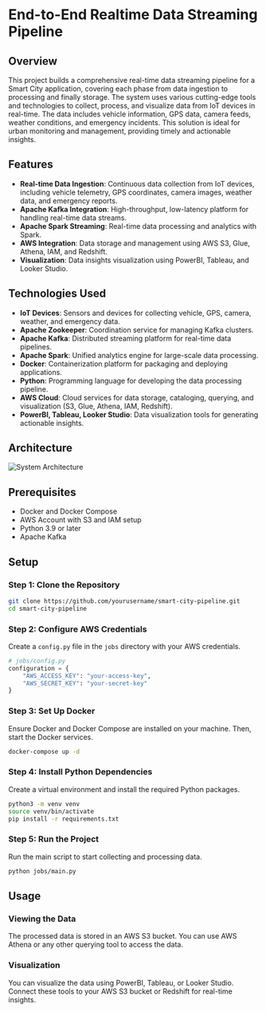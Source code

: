 # End-to-End Realtime Data Streaming Pipeline

## Overview

This project builds a comprehensive real-time data streaming pipeline for a Smart City application, covering each phase from data ingestion to processing and finally storage. The system uses various cutting-edge tools and technologies to collect, process, and visualize data from IoT devices in real-time. The data includes vehicle information, GPS data, camera feeds, weather conditions, and emergency incidents. This solution is ideal for urban monitoring and management, providing timely and actionable insights.

## Features

- **Real-time Data Ingestion**: Continuous data collection from IoT devices, including vehicle telemetry, GPS coordinates, camera images, weather data, and emergency reports.
- **Apache Kafka Integration**: High-throughput, low-latency platform for handling real-time data streams.
- **Apache Spark Streaming**: Real-time data processing and analytics with Spark.
- **AWS Integration**: Data storage and management using AWS S3, Glue, Athena, IAM, and Redshift.
- **Visualization**: Data insights visualization using PowerBI, Tableau, and Looker Studio.

## Technologies Used

- **IoT Devices**: Sensors and devices for collecting vehicle, GPS, camera, weather, and emergency data.
- **Apache Zookeeper**: Coordination service for managing Kafka clusters.
- **Apache Kafka**: Distributed streaming platform for real-time data pipelines.
- **Apache Spark**: Unified analytics engine for large-scale data processing.
- **Docker**: Containerization platform for packaging and deploying applications.
- **Python**: Programming language for developing the data processing pipeline.
- **AWS Cloud**: Cloud services for data storage, cataloging, querying, and visualization (S3, Glue, Athena, IAM, Redshift).
- **PowerBI, Tableau, Looker Studio**: Data visualization tools for generating actionable insights.

## Architecture

![System Architecture](path/to/architecture-diagram.png)

## Prerequisites

- Docker and Docker Compose
- AWS Account with S3 and IAM setup
- Python 3.9 or later
- Apache Kafka

## Setup

### Step 1: Clone the Repository

```bash
git clone https://github.com/yourusername/smart-city-pipeline.git
cd smart-city-pipeline
```

### Step 2: Configure AWS Credentials

Create a `config.py` file in the `jobs` directory with your AWS credentials.

```python
# jobs/config.py
configuration = {
    "AWS_ACCESS_KEY": "your-access-key",
    "AWS_SECRET_KEY": "your-secret-key"
}
```

### Step 3: Set Up Docker

Ensure Docker and Docker Compose are installed on your machine. Then, start the Docker services.

```bash
docker-compose up -d
```

### Step 4: Install Python Dependencies

Create a virtual environment and install the required Python packages.

```bash
python3 -m venv venv
source venv/bin/activate
pip install -r requirements.txt
```

### Step 5: Run the Project

Run the main script to start collecting and processing data.

```bash
python jobs/main.py
```

## Usage

### Viewing the Data

The processed data is stored in an AWS S3 bucket. You can use AWS Athena or any other querying tool to access the data.

### Visualization

You can visualize the data using PowerBI, Tableau, or Looker Studio. Connect these tools to your AWS S3 bucket or Redshift for real-time insights.
